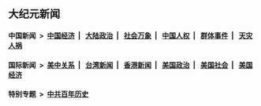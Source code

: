 ## 大纪元新闻

#### 中国新闻 &nbsp;>&nbsp; [中国经济](indexes/ncid283/README.md?05012045) &nbsp;| &nbsp; [大陆政治](indexes/ncid277/README.md?05012045) &nbsp;| &nbsp; [社会万象](indexes/ncid282/README.md?05012045) &nbsp;| &nbsp; [中国人权](indexes/ncid278/README.md?05012045) &nbsp;| &nbsp; [群体事件](indexes/ncid279/README.md?05012045) &nbsp;| &nbsp; [天灾人祸](indexes/ncid280/README.md?05012045)

#### 国际新闻 &nbsp;>&nbsp; [美中关系](indexes/nf1412576/README.md?05012045) &nbsp;| &nbsp; [台湾新闻](indexes/ncid1349361/README.md?05012045) &nbsp;| &nbsp; [香港新闻](indexes/ncid1349362/README.md?05012045) &nbsp;| &nbsp; [美国政治](indexes/ncid1078159/README.md?05012045) &nbsp;| &nbsp; [美国社会](indexes/ncid1078160/README.md?05012045) &nbsp;| &nbsp; [美国经济](indexes/ncid1078158/README.md?05012045)

#### 特别专题 &nbsp;>&nbsp; [中共百年历史](https://github.com/epoch-news/epoch-special/blob/master/README.md?05012045)  
